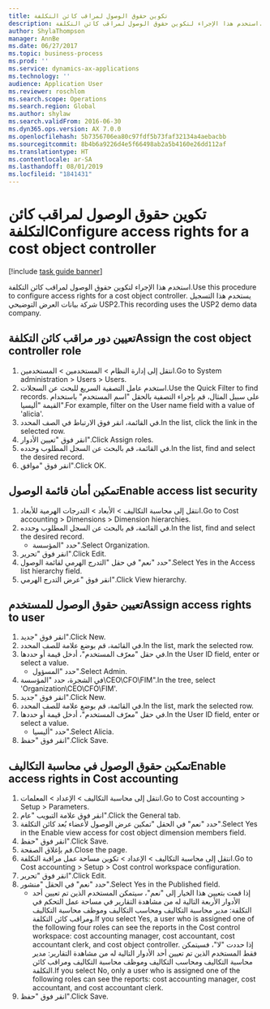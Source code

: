 ```yaml
---
title: تكوين حقوق الوصول لمراقب كائن التكلفة
description: استخدم هذا الإجراء لتكوين حقوق الوصول لمراقب كائن التكلفة.
author: ShylaThompson
manager: AnnBe
ms.date: 06/27/2017
ms.topic: business-process
ms.prod: ''
ms.service: dynamics-ax-applications
ms.technology: ''
audience: Application User
ms.reviewer: roschlom
ms.search.scope: Operations
ms.search.region: Global
ms.author: shylaw
ms.search.validFrom: 2016-06-30
ms.dyn365.ops.version: AX 7.0.0
ms.openlocfilehash: 5b7356706ea80c97fdf5b73faf32134a4aebacbb
ms.sourcegitcommit: 8b4b6a9226d4e5f66498ab2a5b4160e26dd112af
ms.translationtype: HT
ms.contentlocale: ar-SA
ms.lasthandoff: 08/01/2019
ms.locfileid: "1841431"
---
```

# <a name="configure-access-rights-for-a-cost-object-controller"></a><span data-ttu-id="cde75-103">تكوين حقوق الوصول لمراقب كائن التكلفة</span><span class="sxs-lookup"><span data-stu-id="cde75-103">Configure access rights for a cost object controller</span></span>

[!include [task guide banner](../../includes/task-guide-banner.md)]

<span data-ttu-id="cde75-104">استخدم هذا الإجراء لتكوين حقوق الوصول لمراقب كائن التكلفة.</span><span class="sxs-lookup"><span data-stu-id="cde75-104">Use this procedure to configure access rights for a cost object controller.</span></span> <span data-ttu-id="cde75-105">يستخدم هذا التسجيل شركة بيانات العرض التوضيحي USP2.</span><span class="sxs-lookup"><span data-stu-id="cde75-105">This recording uses the USP2 demo data company.</span></span>


## <a name="assign-the-cost-object-controller-role"></a><span data-ttu-id="cde75-106">تعيين دور مراقب كائن التكلفة</span><span class="sxs-lookup"><span data-stu-id="cde75-106">Assign the cost object controller role</span></span>
1. <span data-ttu-id="cde75-107">انتقل إلى إدارة النظام > المستخدمين > المستخدمين.</span><span class="sxs-lookup"><span data-stu-id="cde75-107">Go to System administration > Users > Users.</span></span>
2. <span data-ttu-id="cde75-108">استخدم عامل التصفية السريع للبحث عن السجلات.</span><span class="sxs-lookup"><span data-stu-id="cde75-108">Use the Quick Filter to find records.</span></span> <span data-ttu-id="cde75-109">على سبيل المثال، قم بإجراء التصفية بالحقل "اسم المستخدم" باستخدام القيمة "أليسيا".</span><span class="sxs-lookup"><span data-stu-id="cde75-109">For example, filter on the User name field with a value of 'alicia'.</span></span>
3. <span data-ttu-id="cde75-110">في القائمة، انقر فوق الارتباط في الصف المحدد.</span><span class="sxs-lookup"><span data-stu-id="cde75-110">In the list, click the link in the selected row.</span></span>
4. <span data-ttu-id="cde75-111">انقر فوق "تعيين الأدوار".</span><span class="sxs-lookup"><span data-stu-id="cde75-111">Click Assign roles.</span></span>
5. <span data-ttu-id="cde75-112">في القائمة، قم بالبحث عن السجل المطلوب وحدده.</span><span class="sxs-lookup"><span data-stu-id="cde75-112">In the list, find and select the desired record.</span></span>
6. <span data-ttu-id="cde75-113">انقر فوق "موافق".</span><span class="sxs-lookup"><span data-stu-id="cde75-113">Click OK.</span></span>

## <a name="enable-access-list-security"></a><span data-ttu-id="cde75-114">تمكين أمان قائمة الوصول</span><span class="sxs-lookup"><span data-stu-id="cde75-114">Enable access list security</span></span>
1. <span data-ttu-id="cde75-115">انتقل إلى محاسبة التكاليف > الأبعاد > التدرجات الهرمية للأبعاد‬.</span><span class="sxs-lookup"><span data-stu-id="cde75-115">Go to Cost accounting > Dimensions > Dimension hierarchies.</span></span>
2. <span data-ttu-id="cde75-116">في القائمة، قم بالبحث عن السجل المطلوب وحدده.</span><span class="sxs-lookup"><span data-stu-id="cde75-116">In the list, find and select the desired record.</span></span>
    * <span data-ttu-id="cde75-117">حدد "المؤسسة".</span><span class="sxs-lookup"><span data-stu-id="cde75-117">Select Organization.</span></span>  
3. <span data-ttu-id="cde75-118">انقر فوق "تحرير".</span><span class="sxs-lookup"><span data-stu-id="cde75-118">Click Edit.</span></span>
4. <span data-ttu-id="cde75-119">حدد "نعم" في حقل "التدرج الهرمي لقائمة الوصول".</span><span class="sxs-lookup"><span data-stu-id="cde75-119">Select Yes in the Access list hierarchy field.</span></span>
5. <span data-ttu-id="cde75-120">انقر فوق "عرض التدرج الهرمي".</span><span class="sxs-lookup"><span data-stu-id="cde75-120">Click View hierarchy.</span></span>

## <a name="assign-access-rights-to-user"></a><span data-ttu-id="cde75-121">تعيين حقوق الوصول للمستخدم</span><span class="sxs-lookup"><span data-stu-id="cde75-121">Assign access rights to user</span></span>
1. <span data-ttu-id="cde75-122">انقر فوق "جديد".</span><span class="sxs-lookup"><span data-stu-id="cde75-122">Click New.</span></span>
2. <span data-ttu-id="cde75-123">في القائمة، قم بوضع علامة للصف المحدد.</span><span class="sxs-lookup"><span data-stu-id="cde75-123">In the list, mark the selected row.</span></span>
3. <span data-ttu-id="cde75-124">في حقل "معرّف المستخدم"، أدخل قيمة أو حددها.</span><span class="sxs-lookup"><span data-stu-id="cde75-124">In the User ID field, enter or select a value.</span></span>
    * <span data-ttu-id="cde75-125">حدد "المسؤول".</span><span class="sxs-lookup"><span data-stu-id="cde75-125">Select Admin.</span></span>  
4. <span data-ttu-id="cde75-126">في الشجرة، حدد "المؤسسة\CEO\CFO\FIM".</span><span class="sxs-lookup"><span data-stu-id="cde75-126">In the tree, select 'Organization\CEO\CFO\FIM'.</span></span>
5. <span data-ttu-id="cde75-127">انقر فوق "جديد".</span><span class="sxs-lookup"><span data-stu-id="cde75-127">Click New.</span></span>
6. <span data-ttu-id="cde75-128">في القائمة، قم بوضع علامة للصف المحدد.</span><span class="sxs-lookup"><span data-stu-id="cde75-128">In the list, mark the selected row.</span></span>
7. <span data-ttu-id="cde75-129">في حقل "معرّف المستخدم"، أدخل قيمة أو حددها.</span><span class="sxs-lookup"><span data-stu-id="cde75-129">In the User ID field, enter or select a value.</span></span>
    * <span data-ttu-id="cde75-130">حدد "أليسيا".</span><span class="sxs-lookup"><span data-stu-id="cde75-130">Select Alicia.</span></span>  
8. <span data-ttu-id="cde75-131">انقر فوق "حفظ".</span><span class="sxs-lookup"><span data-stu-id="cde75-131">Click Save.</span></span>

## <a name="enable-access-rights-in-cost-accounting"></a><span data-ttu-id="cde75-132">تمكين حقوق الوصول في محاسبة التكاليف</span><span class="sxs-lookup"><span data-stu-id="cde75-132">Enable access rights in Cost accounting</span></span>
1. <span data-ttu-id="cde75-133">انتقل إلى محاسبة التكاليف > الإعداد > المعلمات.</span><span class="sxs-lookup"><span data-stu-id="cde75-133">Go to Cost accounting > Setup > Parameters.</span></span>
2. <span data-ttu-id="cde75-134">انقر فوق علامة التبويب "عام".</span><span class="sxs-lookup"><span data-stu-id="cde75-134">Click the General tab.</span></span>
3. <span data-ttu-id="cde75-135">حدد "نعم" في الحقل "تمكين عرض الوصول لأعضاء بُعد كائن التكلفة‬".</span><span class="sxs-lookup"><span data-stu-id="cde75-135">Select Yes in the Enable view access for cost object dimension members field.</span></span>
4. <span data-ttu-id="cde75-136">انقر فوق "حفظ".</span><span class="sxs-lookup"><span data-stu-id="cde75-136">Click Save.</span></span>
5. <span data-ttu-id="cde75-137">قم بإغلاق الصفحة.</span><span class="sxs-lookup"><span data-stu-id="cde75-137">Close the page.</span></span>
6. <span data-ttu-id="cde75-138">انتقل إلى محاسبة التكاليف > الإعداد > تكوين مساحة عمل مراقبة التكلفة.</span><span class="sxs-lookup"><span data-stu-id="cde75-138">Go to Cost accounting > Setup > Cost control workspace configuration.</span></span>
7. <span data-ttu-id="cde75-139">انقر فوق "تحرير".</span><span class="sxs-lookup"><span data-stu-id="cde75-139">Click Edit.</span></span>
8. <span data-ttu-id="cde75-140">حدد "نعم" في الحقل "منشور".</span><span class="sxs-lookup"><span data-stu-id="cde75-140">Select Yes in the Published field.</span></span>
    * <span data-ttu-id="cde75-141">إذا قمت بتعيين هذا الخيار إلى "نعم"، سيتمكن المستخدم الذين تم تعيين أحد الأدوار الأربعة التالية له من مشاهدة التقارير في مساحة عمل التحكم في التكلفة‬: مدير محاسبة التكاليف ومحاسب التكاليف وموظف محاسبة التكاليف ومراقب كائن التكلفة‬.</span><span class="sxs-lookup"><span data-stu-id="cde75-141">If you select Yes, a user who is assigned one of the following four roles can see the reports in the Cost control workspace: cost accounting manager, cost accountant, cost accountant clerk, and cost object controller.</span></span> <span data-ttu-id="cde75-142">إذا حددت "لا"، فسيتمكن فقط المستخدم الذين تم تعيين أحد الأدوار التالية له من مشاهدة التقارير‬: مدير محاسبة التكاليف ومحاسب التكاليف وموظف محاسبة التكاليف ومراقب كائن التكلفة‬.</span><span class="sxs-lookup"><span data-stu-id="cde75-142">If you select No, only a user who is assigned one of the following roles can see the reports: cost accounting manager, cost accountant, and cost accountant clerk.</span></span>    
9. <span data-ttu-id="cde75-143">انقر فوق "حفظ".</span><span class="sxs-lookup"><span data-stu-id="cde75-143">Click Save.</span></span>

